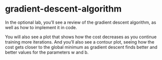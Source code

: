 # gradient-descent-algorithm
In the optional lab, you’ll see a review of the gradient descent algorithm, as well as how to implement it in code.


You will also see a plot that shows how the cost decreases as you continue training more iterations.  And you’ll also see a contour plot, seeing how the cost gets closer to the global minimum as gradient descent finds better and better values for the parameters w and b.
